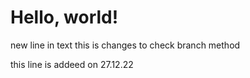 # Hello, world!
new line in text
this is changes  to check branch method

this line is addeed on 27.12.22

